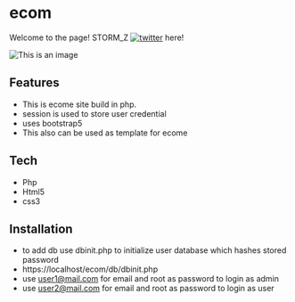 # ecom

Welcome to the page! STORM_Z [![twitter](https://img.shields.io/badge/twitter-1DA1F2?style=for-the-badge&logo=twitter&logoColor=white)](https://twitter.com/jayarya017) here!

![This is an image](https://myoctocat.com/assets/images/base-octocat.svg)

 
 ## Features
  + This is ecome site build in php.
  + session is used to store user credential
  + uses bootstrap5
  + This also can be used as template for ecome
  
 ## Tech
 + Php
 + Html5
 + css3
 
 ## Installation
 + to add db use dbinit.php to initialize user database which hashes stored password
  + https://localhost/ecom/db/dbinit.php
 + use user1@mail.com for email and root as password to login as admin
 + use user2@mail.com for email and root as password to login as user

